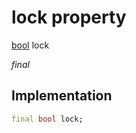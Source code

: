 


# lock property






[bool](https://api.dart.dev/stable/2.12.3/dart-core/bool-class.html) lock
  
_final_






## Implementation

```dart
final bool lock;


```







